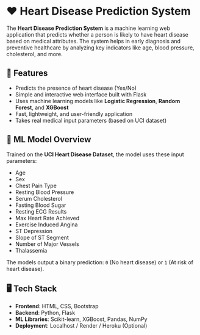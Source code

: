 # ❤️ Heart Disease Prediction System

The **Heart Disease Prediction System** is a machine learning web application that predicts whether a person is likely to have heart disease based on medical attributes. The system helps in early diagnosis and preventive healthcare by analyzing key indicators like age, blood pressure, cholesterol, and more.

## 🚀 Features

- Predicts the presence of heart disease (Yes/No)
- Simple and interactive web interface built with Flask
- Uses machine learning models like **Logistic Regression**, **Random Forest**, and **XGBoost**
- Fast, lightweight, and user-friendly application
- Takes real medical input parameters (based on UCI dataset)

## 🧠 ML Model Overview

Trained on the **UCI Heart Disease Dataset**, the model uses these input parameters:

- Age  
- Sex  
- Chest Pain Type  
- Resting Blood Pressure  
- Serum Cholesterol  
- Fasting Blood Sugar  
- Resting ECG Results  
- Max Heart Rate Achieved  
- Exercise Induced Angina  
- ST Depression  
- Slope of ST Segment  
- Number of Major Vessels  
- Thalassemia

The models output a binary prediction: `0` (No heart disease) or `1` (At risk of heart disease).

## 🖥️ Tech Stack

- **Frontend**: HTML, CSS, Bootstrap
- **Backend**: Python, Flask
- **ML Libraries**: Scikit-learn, XGBoost, Pandas, NumPy
- **Deployment**: Localhost / Render / Heroku (Optional)
